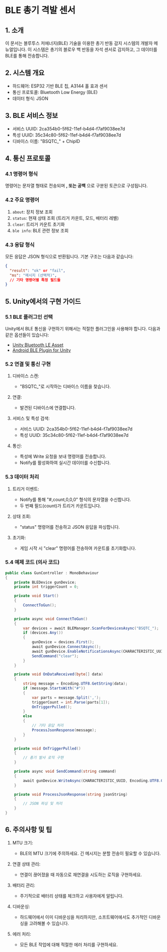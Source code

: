 # BLE 총기 격발 센서 

## 1. 소개

이 문서는 블루투스 저에너지(BLE) 기술을 이용한 총기 반동 감지 시스템의 개발자 메뉴얼입니다. 이 시스템은 총기의 블로우 백 반동을 자석 센서로 감지하고, 그 데이터를 BLE를 통해 전송합니다. 

## 2. 시스템 개요

- 하드웨어: ESP32 기반 BLE 칩, A3144 홀 효과 센서
- 통신 프로토콜: Bluetooth Low Energy (BLE)
- 데이터 형식: JSON

## 3. BLE 서비스 정보

- 서비스 UUID: 2ca354b0-5f62-11ef-b4d4-f7af9038ee7d
- 특성 UUID: 35c34c80-5f62-11ef-b4d4-f7af9038ee7d
- 디바이스 이름: "BSQTC_" + ChipID

## 4. 통신 프로토콜

### 4.1 명령어 형식

명령어는 문자열 형태로 전송되며 **, 또는 공백** 으로 구분된 토큰으로 구성됩니다.

### 4.2 주요 명령어

1. `about`: 장치 정보 조회
2. `status`: 현재 상태 조회 (트리거 카운트, 모드, 배터리 레벨)
3. `clear`: 트리거 카운트 초기화
4. `ble info`: BLE 관련 정보 조회

### 4.3 응답 형식

모든 응답은 JSON 형식으로 반환됩니다. 기본 구조는 다음과 같습니다:

```json
{
  "result": "ok" or "fail",
  "ms": "메시지 (선택적)",
  // 기타 명령어별 특정 필드들
}
```

## 5. Unity에서의 구현 가이드

### 5.1 BLE 플러그인 선택

Unity에서 BLE 통신을 구현하기 위해서는 적절한 플러그인을 사용해야 합니다. 다음과 같은 옵션들이 있습니다:

- [Unity Bluetooth LE Asset](https://assetstore.unity.com/packages/tools/network/bluetooth-le-for-ios-tvos-and-android-26661)
- [Android BLE Plugin for Unity](https://github.com/screen-co/AndroidBLE-Unity)

### 5.2 연결 및 통신 구현

1. 디바이스 스캔:
   - "BSQTC_"로 시작하는 디바이스 이름을 찾습니다.

2. 연결:
   - 발견된 디바이스에 연결합니다.

3. 서비스 및 특성 검색:
   - 서비스 UUID: 2ca354b0-5f62-11ef-b4d4-f7af9038ee7d
   - 특성 UUID: 35c34c80-5f62-11ef-b4d4-f7af9038ee7d

4. 통신:
   - 특성에 Write 요청을 보내 명령어를 전송합니다.
   - Notify를 활성화하여 실시간 데이터를 수신합니다.

### 5.3 데이터 처리

1. 트리거 이벤트:
   - Notify를 통해 "#,count,0,0,0" 형식의 문자열을 수신합니다.
   - 두 번째 필드(count)가 트리거 카운트입니다.

2. 상태 조회:
   - "status" 명령어를 전송하고 JSON 응답을 파싱합니다.

3. 초기화:
   - 게임 시작 시 "clear" 명령어를 전송하여 카운트를 초기화합니다.

### 5.4 예제 코드 (의사 코드)

```csharp
public class GunController : MonoBehaviour
{
    private BLEDevice gunDevice;
    private int triggerCount = 0;

    private void Start()
    {
        ConnectToGun();
    }

    private async void ConnectToGun()
    {
        var devices = await BLEManager.ScanForDevicesAsync("BSQTC_");
        if (devices.Any())
        {
            gunDevice = devices.First();
            await gunDevice.ConnectAsync();
            await gunDevice.EnableNotificationsAsync(CHARACTERISTIC_UUID, OnDataReceived);
            SendCommand("clear");
        }
    }

    private void OnDataReceived(byte[] data)
    {
        string message = Encoding.UTF8.GetString(data);
        if (message.StartsWith("#"))
        {
            var parts = message.Split(',');
            triggerCount = int.Parse(parts[1]);
            OnTriggerPulled();
        }
        else
        {
            // 기타 응답 처리
            ProcessJsonResponse(message);
        }
    }

    private void OnTriggerPulled()
    {
        // 총기 발사 로직 구현
    }

    private async void SendCommand(string command)
    {
        await gunDevice.WriteAsync(CHARACTERISTIC_UUID, Encoding.UTF8.GetBytes(command));
    }

    private void ProcessJsonResponse(string jsonString)
    {
        // JSON 파싱 및 처리
    }
}
```

## 6. 주의사항 및 팁

1. MTU 크기:
   - BLE의 MTU 크기에 주의하세요. 긴 메시지는 분할 전송이 필요할 수 있습니다.

2. 연결 상태 관리:
   - 연결이 끊어졌을 때 자동으로 재연결을 시도하는 로직을 구현하세요.

3. 배터리 관리:
   - 주기적으로 배터리 상태를 체크하고 사용자에게 알립니다.

4. 디바운싱:
   - 하드웨어에서 이미 디바운싱을 처리하지만, 소프트웨어에서도 추가적인 디바운싱을 고려해볼 수 있습니다.

5. 에러 처리:
   - 모든 BLE 작업에 대해 적절한 에러 처리를 구현하세요.
